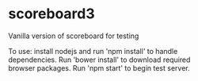 scoreboard3
===========

Vanilla version of scoreboard for testing

To use: install nodejs and run 'npm install' to handle  
dependencies.  Run 'bower install' to download required  
browser packages.  Run 'npm start' to begin test server.
